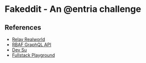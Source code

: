 # Fakeddit - An @entria challenge

## References

- [Relay Realworld](https://github.com/sibelius/relay-realworld)
- [RBAF GraphQL API](https://github.com/daniloab/rbaf-graphql-api)
- [Dev Su](https://github.com/Tsugami/dev-su)
- [Fullstack Playground](https://github.com/daniloab/fullstack-playground)
